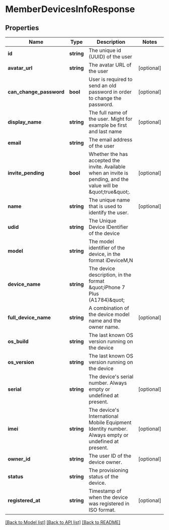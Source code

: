 # MemberDevicesInfoResponse

## Properties
Name | Type | Description | Notes
------------ | ------------- | ------------- | -------------
**id** | **string** | The unique id (UUID) of the user | 
**avatar_url** | **string** | The avatar URL of the user | [optional] 
**can_change_password** | **bool** | User is required to send an old password in order to change the password. | [optional] 
**display_name** | **string** | The full name of the user. Might for example be first and last name | [optional] 
**email** | **string** | The email address of the user | 
**invite_pending** | **bool** | Whether the has accepted the invite. Available when an invite is pending, and the value will be \&quot;true\&quot;. | [optional] 
**name** | **string** | The unique name that is used to identify the user. | [optional] 
**udid** | **string** | The Unique Device IDentifier of the device | 
**model** | **string** | The model identifier of the device, in the format iDeviceM,N | 
**device_name** | **string** | The device description, in the format \&quot;iPhone 7 Plus (A1784)\&quot; | 
**full_device_name** | **string** | A combination of the device model name and the owner name. | [optional] 
**os_build** | **string** | The last known OS version running on the device | 
**os_version** | **string** | The last known OS version running on the device | 
**serial** | **string** | The device&#39;s serial number. Always empty or undefined at present. | [optional] 
**imei** | **string** | The device&#39;s International Mobile Equipment Identity number. Always empty or undefined at present. | [optional] 
**owner_id** | **string** | The user ID of the device owner. | [optional] 
**status** | **string** | The provisioning status of the device. | 
**registered_at** | **string** | Timestamp of when the device was registered in ISO format. | [optional] 

[[Back to Model list]](../README.md#documentation-for-models) [[Back to API list]](../README.md#documentation-for-api-endpoints) [[Back to README]](../README.md)



